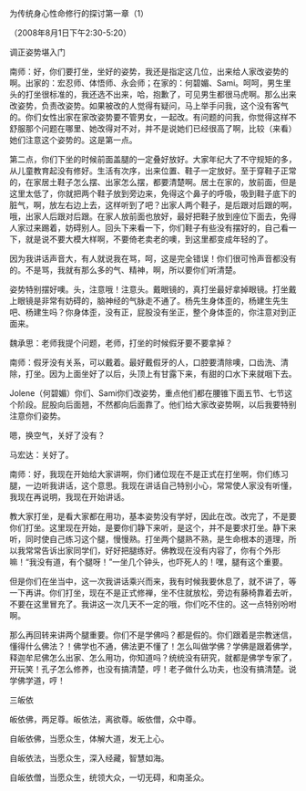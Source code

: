 为传统身心性命修行的探讨第一章（1）

（2008年8月1日下午2:30-5:20）

调正姿势堪入门

南师：好，你们要打坐，坐好的姿势，我还是指定这几位，出来给人家改姿势的啊。出家的：宏忍师、体悟师、永会师；在家的：何碧媚、Sami。呵呵，男生里头的打坐很标准的，我还选不出来，哈，抱歉了，可见男生都很马虎啊。那么出来改姿势，负责改姿势。如果被改的人觉得有疑问，马上举手问我，这个没有客气的。你们女性出家在家改姿势要不管男女，一起改。有问题的问我，你觉得这样不舒服那个问题在哪里、她改得对不对，并不是说她们已经很高了啊，比较（来看）她们注意这个姿势的。这是第一点。

第二点，你们下坐的时候前面盖腿的一定叠好放好。大家年纪大了不守规矩的多，从儿童教育起没有修好。生活有次序，出来位置、鞋子一定放好。至于穿鞋子正常的，在家居土鞋子怎么摆、出家怎么摆，都要清楚啊。居土在家的，放前面，但是这里太低了，你就把两个鞋子放到旁边来，免得这个鼻子的呼吸，吸到鞋子底下的脏气，啊，放左右边上去，这样听到了吧？出家人两个鞋子，是后跟对后跟的啊，哦，出家人后跟对后跟。在家人放前面也放好，最好把鞋子放到座位下面去，免得人家过来踢着，妨碍别人。回头下来看一下，你们鞋子有些没有摆好的，自己看一下，就是说不要大模大样啊，不要倚老卖老的噢，到这里都变成年轻的了。

因为我讲话声音大，有人就说我在骂，呵，这是完全错误！你们很可怜声音都没有的。不是骂，我就有那么多的气、精神，啊，所以要你们听清楚。

姿势特别摆好噢。头，注意哦！注意头。戴眼镜的，真打坐最好拿掉眼镜。打坐戴上眼镜是非常有妨碍的，脑神经的气脉走不通了。杨先生身体歪的，杨建生先生吧、杨建生吗？你身体歪，没有正，屁股没有坐正，整个身体歪的，你注意对到正面来。

魏承思：老师我提个问题，老师，打坐的时候假牙要不要拿掉？

南师：假牙没有关系，可以戴着。最好戴假牙的人，口腔要清除噢，口齿洗、清除，打坐。因为上面坐好了以后，头顶上有甘露下来，有甜的口水下来就咽下去。

Jolene（何碧媚）你们、Sami你们改姿势，重点他们都在腰锥下面五节、七节这个阶段。屁股向后面翘，不然都向后面靠了。他们给大家改姿势啊，以后我要特别注意你们姿势。

嗯，换空气，关好了没有？

马宏达：关好了。

南师：好，我现在开始给大家讲啊，你们诸位现在不是正式在打坐啊，你们练习腿，一边听我讲话，这个意思。我现在讲话自己特别小心，常常使人家没有听懂，我现在再说明，我现在开始讲话。

教大家打坐，是看大家都在用功，基本姿势没有学好，因此在改。改完了，不是要你们打坐。这里现在开始，是要你们静下来听，是这个，并不是要求打坐。静下来听，同时使自己练习这个腿，慢慢熟。打坐两个腿熟不熟，是生命根本的道理，所以我常常告诉出家同学们，好好把腿练好。佛教现在没有内容了，你有个外形嘛！“我没有道，有个腿呀！”一坐几个钟头，也吓死人的！嘿，腿有这个重要。

但是你们在坐当中，这一次我讲话乘兴而来，我有时候我要休息了，就不讲了，等一下再讲。你们打坐，现在不是正式修禅，坐不住就放松，旁边有藤椅靠着去听，不要在这里冒充了。我讲这一次几天不一定的哦，你们吃不住的。这一点特别吩咐啊。

那么再回转来讲两个腿重要。你们不是学佛吗？都是假的。你们跟着是宗教迷信，懂得什么佛法？！佛学也不通，佛法更不懂了！怎么叫做学佛？学佛是跟着佛学，释迦牟尼佛怎么出家、怎么用功，你知道吗？统统没有研究，就都是佛学专家了，开玩笑！孔子怎么修养，也没有搞清楚，哼！老子做什么功夫，也没有搞清楚。说学佛学道，哼！

三皈依

皈依佛，两足尊。皈依法，离欲尊。皈依僧，众中尊。

自皈依佛，当愿众生，体解大道，发无上心。

自皈依法，当愿众生，深入经藏，智慧如海。

自皈依僧，当愿众生，统领大众，一切无碍，和南圣众。


